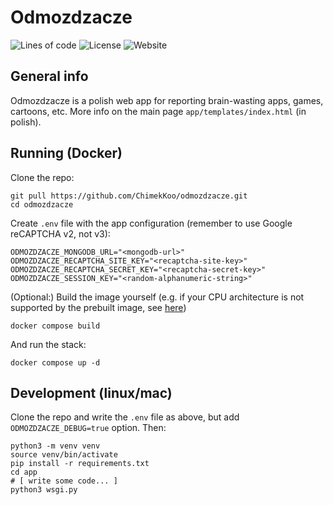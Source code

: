# Odmozdzacze
![Lines of code](https://img.shields.io/tokei/lines/github/chimekkoo/odmozdzacze)
![License](https://img.shields.io/github/license/chimekkoo/odmozdzacze)
![Website](https://img.shields.io/website?down_color=lightgrey&down_message=offline&up_color=green&up_message=online&url=https%3A%2F%2Fodmozdzacze.pl)

## General info
Odmozdzacze is a polish web app for reporting brain-wasting apps, games, cartoons, etc.
More info on the main page `app/templates/index.html` (in polish).

## Running (Docker)
Clone the repo:
```
git pull https://github.com/ChimekKoo/odmozdzacze.git
cd odmozdzacze
```
Create `.env` file with the app configuration (remember to use Google reCAPTCHA v2, not v3):
```
ODMOZDZACZE_MONGODB_URL="<mongodb-url>"
ODMOZDZACZE_RECAPTCHA_SITE_KEY="<recaptcha-site-key>"
ODMOZDZACZE_RECAPTCHA_SECRET_KEY="<recaptcha-secret-key>"
ODMOZDZACZE_SESSION_KEY="<random-alphanumeric-string>"
```
(Optional:) Build the image yourself (e.g. if your CPU architecture is not supported by the prebuilt image, see [here](https://ghcr.io/chimekkoo/odmozdzacze))
```
docker compose build
```
And run the stack:
```
docker compose up -d
```

## Development (linux/mac)
Clone the repo and write the `.env` file as above, but add `ODMOZDZACZE_DEBUG=true` option.
Then:
```
python3 -m venv venv
source venv/bin/activate
pip install -r requirements.txt
cd app
# [ write some code... ]
python3 wsgi.py
```
